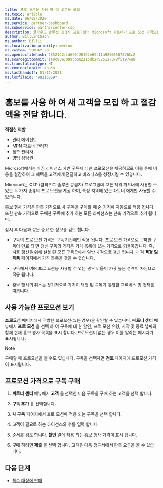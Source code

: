 ```yaml
---
title: 프로 모션을 사용 하 여 고객을 모집
ms.topic: article
ms.date: 06/05/2020
ms.service: partner-dashboard
ms.subservice: partnercenter-csp
description: 클라우드 솔루션 공급자 프로그램의 Microsoft 파트너가 프로 모션 가격으로 구독을 구입 하 고 고객에 게 비용을 절감할 수 있는 방법을 알아봅니다.
author: BillLinzbach
ms.author: BillLi
ms.localizationpriority: medium
ms.custom: SEOMAY.20
ms.openlocfilehash: 48521424fd695f20192e69e11a980505873768c2
ms.sourcegitcommit: 1a0c83e2089cb58221bdb24525127378f5197ea8
ms.translationtype: MT
ms.contentlocale: ko-KR
ms.lasthandoff: 01/14/2021
ms.locfileid: "98215869"
---
```

# <a name="use-promotions-to-attract-new-customers-and-pass-the-savings-on-to-them"></a>홍보를 사용 하 여 새 고객을 모집 하 고 절감 액을 전달 합니다.



**적절한 역할**

- 관리 에이전트
- MPN 파트너 관리자
- 청구 관리자
- 영업 상담원


Microsoft에서는 가끔 라이선스 기반 구독에 대한 프로모션을 제공하므로 이를 통해 비용을 절감하여 그 혜택을 고객에게 전달하고 비즈니스를 성장시킬 수 있습니다. 

Microsoft는 CSP (클라우드 솔루션 공급자) 프로그램의 모든 적격 파트너에 사용할 수 있는 두 가지 종류의 프로 모션을 제공 하며, 특정 지역에 있는 파트너 에게만 사용할 수 있습니다.

홍보 행사 가격은 판촉 가격으로 새 구독을 구매할 때 순 가격에 자동으로 적용 됩니다. 또한 판촉 가격으로 구매한 구독에 추가 하는 모든 라이선스는 판촉 가격으로 추가 됩니다. 

잠시 후 다음과 같은 중요 한 정보를 검토 합니다.

- 구독의 프로 모션 가격은 구독 기간에만 적용 됩니다. 프로 모션 가격으로 구매한 구독이 만료 되 면 갱신 구독의 가격은 가격 목록에 있는 가격으로 되돌아갑니다. 즉, 자동 갱신을 위해 설정 된 모든 구독은에서 일반 가격으로 갱신 됩니다. 가격 **책정 및 제품** 페이지에서 가격 목록을 찾을 수 있습니다.

- 구독에서 여러 프로 모션을 사용할 수 있는 경우 비율이 가장 높은 승격이 자동으로 적용 됩니다.

- 홍보 행사의 취소는 정기적으로 가격이 책정 된 구독과 동일한 프로세스 및 정책을 따릅니다.

## <a name="see-available-promotions"></a>사용 가능한 프로모션 보기

**프로모션** 페이지에서 적합한 프로모션(있는 경우)을 확인할 수 있습니다. **파트너 센터** 메뉴에서 **프로 모션** 을 선택 하 여 구독에 대 한 할인, 프로 모션 유형, 시작 및 종료 날짜와 함께 현재 홍보 행사 목록을 표시 합니다. 프로모션이 없는 경우 이를 알리는 메시지가 표시됩니다. 

> [!NOTE]  
> 구매할 때 프로모션을 볼 수도 있습니다. 구독을 선택하면 **검토** 페이지에 프로모션 가격이 표시됩니다.

## <a name="purchase-subscriptions-at-promotion-prices"></a>프로모션 가격으로 구독 구매

1. **파트너 센터** 메뉴에서 **고객** 을 선택한 다음 구독을 구매 하는 고객을 선택 합니다. 

2. **구독 추가** 를 선택합니다.

3. **새 구독** 페이지에서 프로 모션이 적용 되는 구독을 선택 합니다.

4. 고객이 필요로 하는 라이선스의 수를 입력 합니다. 

5. 순서를 검토 합니다. **할인** 열에 적용 되는 홍보 행사 가격이 표시 됩니다.  

6. 구매 하려면 **제출** 을 선택 합니다. 고객은 다음 청구서에서 판촉 요금을 볼 수 있습니다.  


## <a name="next-steps"></a>다음 단계

- [특수 대상에 판매](sell-to-education-customers.md)